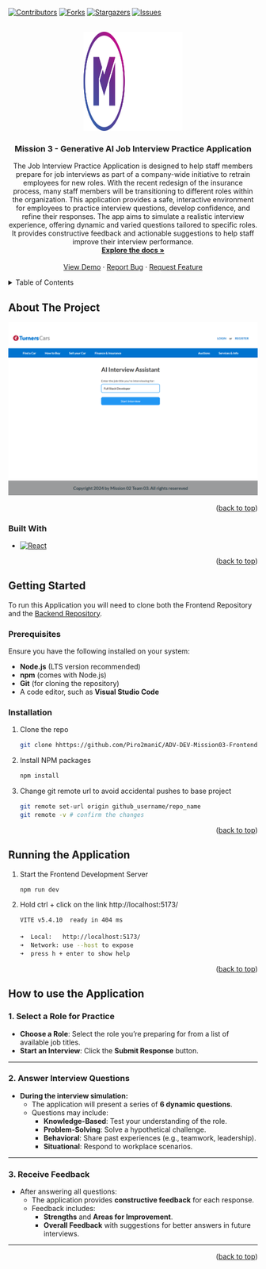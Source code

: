 <a id="readme-top"></a>

[![Contributors][contributors-shield]][contributors-url]
[![Forks][forks-shield]][forks-url]
[![Stargazers][stars-shield]][stars-url]
[![Issues][issues-shield]][issues-url]

<!-- PROJECT LOGO -->
<br />
<div align="center">
  <a href="https://github.com/github_username/repo_name">
    <img src="images/missionreadyhq-logo.svg" alt="Logo" width="200" height="200">
  </a>

<h3 align="center">Mission 3 - Generative AI Job Interview Practice Application </h3>

  <p align="center">
    The Job Interview Practice Application is designed to help staff members prepare for job interviews as part of a company-wide initiative to retrain employees for new roles.
    With the recent redesign of the insurance process, many staff members will be transitioning to different roles within the organization. This application provides a safe, interactive environment
    for employees to practice interview questions, develop confidence, and refine their responses.
    The app aims to simulate a realistic interview experience, offering dynamic and varied questions tailored to specific roles.
    It provides constructive feedback and actionable suggestions to help staff improve their interview performance.

<br />
<a href="https://github.com/Piro2maniC/ADV-DEV-Mission03-Frontend"><strong>Explore the docs »</strong></a>
<br />
<br />
<a href="https://github.com/Piro2maniC/ADV-DEV-Mission03-Frontend">View Demo</a>
·
<a href="https://github.com/Piro2maniC/ADV-DEV-Mission03-Frontend/issues/new?labels=bug&template=bug-report---.md">Report Bug</a>
·
<a href="https://github.com/Piro2maniC/ADV-DEV-Mission03-Frontend/issues/new?labels=enhancement&template=feature-request---.md">Request Feature</a>

  </p>
</div>

<!-- TABLE OF CONTENTS -->
<details>
  <summary>Table of Contents</summary>
  <ol>
    <li>
      <a href="#about-the-project">About The Project</a>
      <ul>
        <li><a href="#built-with">Built With</a></li>
      </ul>
    </li>
    <li>
      <a href="#getting-started">Getting Started</a>
      <ul>
        <li><a href="#prerequisites">Prerequisites</a></li>
        <li><a href="#installation">Installation</a></li>
      </ul>
    </li>
      <li><a href="#running-the-application">Running the Application</a></li>
      <li><a href="#how-to-use-the-application">How to Use the Application</a></li>  </ol>
</details>

<!-- ABOUT THE PROJECT -->

## About The Project

[![Product Name Screen Shot][product-screenshot]](https://example.com)

<p align="right">(<a href="#readme-top">back to top</a>)</p>

### Built With

- [![React][React.js]][React-url]

<p align="right">(<a href="#readme-top">back to top</a>)</p>

<!-- GETTING STARTED -->

## Getting Started

To run this Application you will need to clone both the Frontend Repository and the [Backend Repository][Backend-url].

### Prerequisites

Ensure you have the following installed on your system:

- **Node.js** (LTS version recommended)
- **npm** (comes with Node.js)
- **Git** (for cloning the repository)
- A code editor, such as **Visual Studio Code**

### Installation

1. Clone the repo
   ```sh
   git clone hhttps://github.com/Piro2maniC/ADV-DEV-Mission03-Frontend.git
   ```
2. Install NPM packages
   ```sh
   npm install
   ```
3. Change git remote url to avoid accidental pushes to base project
   ```sh
   git remote set-url origin github_username/repo_name
   git remote -v # confirm the changes
   ```

<p align="right">(<a href="#readme-top">back to top</a>)</p>

<!-- USAGE EXAMPLES -->

## Running the Application

1. Start the Frontend Development Server
   ```sh
   npm run dev
   ```
2. Hold ctrl + click on the link http://localhost:5173/

   ```sh
   VITE v5.4.10  ready in 404 ms

   ➜  Local:   http://localhost:5173/
   ➜  Network: use --host to expose
   ➜  press h + enter to show help
   ```

<p align="right">(<a href="#readme-top">back to top</a>)</p>

<!-- HOW TO USE APPLICATION -->

## How to use the Application

### 1. **Select a Role for Practice**

- **Choose a Role**: Select the role you’re preparing for from a list of available job titles.
- **Start an Interview**: Click the **Submit Response** button.

---

### 2. **Answer Interview Questions**

- **During the interview simulation:**
  - The application will present a series of **6 dynamic questions**.
  - Questions may include:
    - **Knowledge-Based**: Test your understanding of the role.
    - **Problem-Solving**: Solve a hypothetical challenge.
    - **Behavioral**: Share past experiences (e.g., teamwork, leadership).
    - **Situational**: Respond to workplace scenarios.

---

### 3. **Receive Feedback**

- After answering all questions:
  - The application provides **constructive feedback** for each response.
  - Feedback includes:
    - **Strengths** and **Areas for Improvement**.
    - **Overall Feedback** with suggestions for better answers in future interviews.

---

<p align="right">(<a href="#readme-top">back to top</a>)</p>

<!-- MARKDOWN LINKS & IMAGES -->
<!-- https://www.markdownguide.org/basic-syntax/#reference-style-links -->

[contributors-shield]: https://img.shields.io/github/contributors/Piro2maniC/ADV-DEV-Mission03-Frontend.svg?style=for-the-badge
[contributors-url]: https://github.com/Piro2maniC/ADV-DEV-Mission03-Frontend/graphs/contributors
[forks-shield]: https://img.shields.io/github/forks/Piro2maniC/ADV-DEV-Mission03-Frontend.svg?style=for-the-badge
[forks-url]: https://github.com/Piro2maniC/ADV-DEV-Mission03-Frontend/forks
[stars-shield]: https://img.shields.io/github/stars/Piro2maniC/ADV-DEV-Mission03-Frontend.svg?style=for-the-badge
[stars-url]: https://github.com/Piro2maniC/ADV-DEV-Mission03-Frontend/stargazers
[issues-shield]: https://img.shields.io/github/issues/Piro2maniC/ADV-DEV-Mission03-Frontend.svg?style=for-the-badge
[issues-url]: https://github.com/Piro2maniC/ADV-DEV-Mission03-Frontend/issues
[product-screenshot]: images/project-screenshot1.png
[React.js]: https://img.shields.io/badge/React-20232A?style=for-the-badge&logo=react&logoColor=61DAFB
[React-url]: https://reactjs.org/
[Backend-url]: https://github.com/Piro2maniC/ADV-DEV-Mission03-Backend

